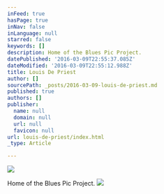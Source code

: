 ```yaml
---
inFeed: true
hasPage: true
inNav: false
inLanguage: null
starred: false
keywords: []
description: Home of the Blues Pic Project.
datePublished: '2016-03-09T22:55:37.085Z'
dateModified: '2016-03-09T22:55:12.988Z'
title: Louis De Priest
author: []
sourcePath: _posts/2016-03-09-louis-de-priest.md
published: true
authors: []
publisher:
  name: null
  domain: null
  url: null
  favicon: null
url: louis-de-priest/index.html
_type: Article

---
```

![](https://the-grid-user-content.s3-us-west-2.amazonaws.com/7eb0a319-ecf4-45f6-8638-ec5cc7b96d50.jpg)

Home of the Blues Pic Project.
![](https://the-grid-user-content.s3-us-west-2.amazonaws.com/a68f203d-f617-42e1-9fe5-c6a1886475f0.jpg)